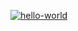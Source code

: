 [![hello-world](https://github.com/hasanbaibikov/hexlet-my-first-workflow/actions/workflows/hello-world.yml/badge.svg)](https://github.com/hasanbaibikov/hexlet-my-first-workflow/actions/workflows/hello-world.yml)
